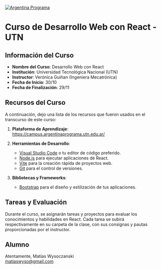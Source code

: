 [![Argentina Programa](https://fmn.unsl.edu.ar/wp-content/uploads/2023/05/banner-ok-argentina-programa.jpg)](https://www.argentina.gob.ar/economia/conocimiento/argentina-programa)

# Curso de Desarrollo Web con React - UTN

## Información del Curso

- **Nombre del Curso**: Desarrollo Web con React
- **Institución**: Universidad Tecnológica Nacional (UTN)
- **Instructor**: Verónica Guiñan (Ingeniera Mecatrónica)
- **Fecha de Inicio**: 30/10
- **Fecha de Finalización**: 29/11

## Recursos del Curso

A continuación, dejo una lista de los recursos que fueron usados en el transcurso de este curso:

1. **Plataforma de Aprendizaje**: https://campus.argentinaprograma.utn.edu.ar/

2. **Herramientas de Desarrollo**:
   - [Visual Studio Code](https://code.visualstudio.com/) o tu editor de código preferido.
   - [Node.js](https://nodejs.org/) para ejecutar aplicaciones de React.
   - [Vite](https://vitejs.dev/) para la creación rápida de proyectos web.
   - [Git](https://git-scm.com/) para el control de versiones.

3. **Bibliotecas y Frameworks**:
   - [Bootstrap](https://getbootstrap.com/) para el diseño y estilización de tus aplicaciones.

## Tareas y Evaluación

Durante el curso, se asignarán tareas y proyectos para evaluar los conocimientos y habilidades en React. Cada tarea se subirá respectivamente en su carpeta de la clase, con sus consignas y pautas proporcionadas por el instructor.

## Alumno
Atentamente, Matías Wysoczanski  
matiaswyso@gmail.com